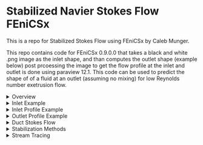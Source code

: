 # Stabilized Navier Stokes Flow FEniCSx

This is a repo for Stabilized Stokes Flow using FEniCSx by Caleb Munger.

This repo contains code for FEniCSx 0.9.0.0 that takes a black and white .png image as the inlet shape, and than computes the outlet shape (example below)
post prcoessing the image to get the flow profile at the inlet and outlet is done using paraview 12.1. This code can be used to predict the shape of 
of a fluid at an outlet (assuming no mixing) for low Reynolds number exetrusion flow. 

<details>
<summary>Overview</summary>
  The solver uses stabilized stokes flow to solve for the outlet profile. To run the "StokesChannelFlow.py" file, you must also download the the "image2gmsh3D.py" and 
  "image2inlet.py" files. You will also need a black and white .png file of the inlet shape (see "Plus.png" as an example). The second required input is the flowrate ratio 
  between the inner and outer flow profiles. A flowrate ratio of 1 means all of the flow will come from the inner countour, while 0 means all of the flow is in the outer contour.


  There is a third optional parameter which is the length of the mesh elements (the small the number, the more elements). It is recommend to start with a mesh length input of 0.1
  and gradually decrease from there to a suitable resolution. Please know that there is a currently a bug where as the mesh gets smaller, a presssure singularity will form and the
  pressure at the inlet will go towards infinity, this is why starting with a mesh length of 0.1 is recommended.

  
  The examples generated below used a flowrate ratio 0.5
</details>


<details>
<summary>Inlet Example</summary>
<br>
  This is an example of the inlet profile used
  
  ![Plus](Pics/Plus.png)
</details>

<details>
<summary>Inlet Profile Example</summary>
<br>
  This is an example of the inlet profile streamtrace
  
  ![InletShapePlus](Pics/InletShapePlus.png)
</details>

<details>
<summary>Outlet Profile Example</summary>
<br>
  This is an example of the outlet profile streamtrace 
  
  ![InletShapePlus](Pics/OutletShapePlus.png)
</details>

<details>
<summary>Duct Stokes Flow</summary>
<br>
  The "DuctStokesFlow.py" is meant as a test file. Its inputs are where you want to name the gmsh mesh file (Ex: "DuctMesh"), the length of the mesh elements (this is the same as above,
  it is recommened to start with 0.1), and the length of the total domain.


  The duct flow simulations stokes flow through a square cross-section duct, with no obstructions. If the length of the duct is long enough (4 should be enough) the outlet profile will be 
  fully devolped channel flow.


  If you want to use the "StokesChannelFlow.py" file, it is recommended you first run the "DuctStokesFlow.py" file to make sure you have everything set up correctly (note, there are extra packages 
  you will need to install when running the "StokesChannelFlow.py"), but the duct flow is computational easier to run, and has a known output.
</details>

<details>
<summary>Stabilization Methods</summary>
<br>
  The solver can be with 2 differnet element types to produce a stable output. P2-P1 (quadratic velocity and linear pressure) elements, also called "Taylor-Hood" elements are a stable mixed formulation element pair.
  The other set of elements that can be used are stabilized P1-P1 (linear velocity and pressure). Grad-Div stabilization is used to allow the use of P1-P1 elements. Grad-Div stabilization worked by ensuring
  the FE stiffness matrix is positive definite, ensuring a solution exists.
</details>

<details>
<summary>Stream Tracing</summary>
<br>
  To generate a stream-trace of the output, there are 2 files in the Stokes FLow Folder. The first file that must be used is the "reverse_streamtrace_xdmf.py" file. This is not a standard python file, this is a pvpython file.
  pvpython is a Paraview version of python that can be downloaded onlined, if you have installed paraview, most likely pythonpy is also in the paraview bin. To run the "reverse_streamtrace_xdmf.py" the inputs are the .xdmf velocity file made
  from running "StokesChannelFlow.py", when calling the .xxmdf, the absolute location of the file path must be given, even if the "reverse_streamtrace_xdmf.py" and .xdmf file are in the same folder. The next 2 inputs are the number of seeds for 
  the reverese stream trace, it is recommended to start with 200 by 200. The last input is the name of a text file the reverese stream trace seeds will be written to, ex: "reversest.txt"


  To turn the reverse stream trace into .png image of the inlet and outlet as shown above, the "process_streamtrace.py" file is required. This is a regular python file with inputs of the png image of the inlet shape, the reverse stream trace text 
  file ex: "reversest.txt", and the number of seeds. The number of seeds must match the number of seeds used in the "reverse_streamtrace_xdmf.py" file.
</details>

